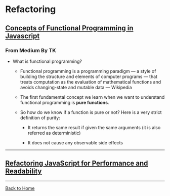# Refactoring

## [Concepts of Functional Programming in Javascript](https://medium.com/the-renaissance-developer/concepts-of-functional-programming-in-javascript-6bc84220d2aa)

### From Medium By TK


- What is functional programming?

  - Functional programming is a programming paradigm — a style of building the structure and elements of computer programs — that treats computation as the evaluation of mathematical functions and avoids changing-state and mutable data — Wikipedia

  - The first fundamental concept we learn when we want to understand functional programming is **pure functions**.

  - So how do we know if a function is pure or not? Here is a very strict definition of purity:

    - It returns the same result if given the same arguments (it is also referred as deterministic)

    - It does not cause any observable side effects



---
 
 ## [Refactoring JavaScript for Performance and Readability](https://dev.to/healeycodes/refactoring-javascript-for-performance-and-readability-with-examples-1hec)


 ---

[Back to Home](https://pdariuslee.github.io/reading-notes/)